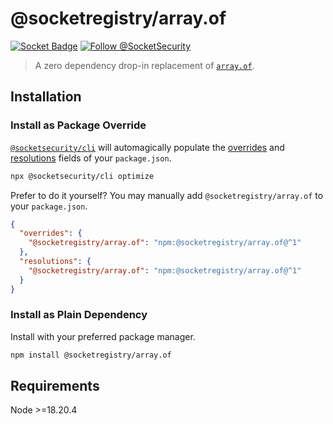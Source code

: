 # @socketregistry/array.of

[![Socket Badge](https://socket.dev/api/badge/npm/package/@socketregistry/array.of)](https://socket.dev/npm/package/@socketregistry/array.of)
[![Follow @SocketSecurity](https://img.shields.io/twitter/follow/SocketSecurity?style=social)](https://twitter.com/SocketSecurity)

> A zero dependency drop-in replacement of
> [`array.of`](https://www.npmjs.com/package/array.of).

## Installation

### Install as Package Override

[`@socketsecurity/cli`](https://www.npmjs.com/package/@socketsecurity/cli) will
automagically populate the
[overrides](https://docs.npmjs.com/cli/v9/configuring-npm/package-json#overrides)
and [resolutions](https://yarnpkg.com/configuration/manifest#resolutions) fields
of your `package.json`.

```sh
npx @socketsecurity/cli optimize
```

Prefer to do it yourself? You may manually add `@socketregistry/array.of` to
your `package.json`.

```json
{
  "overrides": {
    "@socketregistry/array.of": "npm:@socketregistry/array.of@^1"
  },
  "resolutions": {
    "@socketregistry/array.of": "npm:@socketregistry/array.of@^1"
  }
}
```

### Install as Plain Dependency

Install with your preferred package manager.

```sh
npm install @socketregistry/array.of
```

## Requirements

Node &gt;=18.20.4
